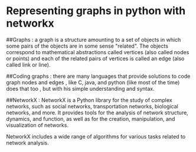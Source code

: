 # Representing graphs in python with networkx

##Graphs : 
a graph is a structure amounting to a set of objects in which some pairs of the objects are in some sense "related". The objects correspond to mathematical abstractions called vertices (also called nodes or points) and each of the related pairs of vertices is called an edge (also called link or line).


##Coding graphs : 
there are many languages that provide solutions to code graph nodes and edges , like C, java, and python (like most of the time) does that too , but with his simple understanding and syntax.


##NetworkX : 
NetworkX is a Python library for the study of complex networks, such as social networks, transportation networks, biological networks, and more. It provides tools for the analysis of network structure, dynamics, and function, as well as for the creation, manipulation, and visualization of networks.

NetworkX includes a wide range of algorithms for various tasks related to network analysis.
